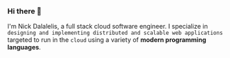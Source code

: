 ### Hi there 👋

I'm Nick Dalalelis, a full stack cloud software engineer. I specialize in `designing and implementing distributed and scalable web applications` targeted to run in the `cloud` using a variety of **modern programming languages**.

<!--
**nickdala/nickdala** is a ✨ _special_ ✨ repository because its `README.md` (this file) appears on your GitHub profile.

Here are some ideas to get you started:

- 🔭 I’m currently working on ...
- 🌱 I’m currently learning ...
- 👯 I’m looking to collaborate on ...
- 🤔 I’m looking for help with ...
- 💬 Ask me about ...
- 📫 How to reach me: ...
- 😄 Pronouns: ...
- ⚡ Fun fact: ...
-->
